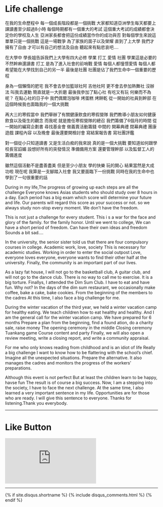 # Life challenge

在我的生命歷程中 每一個成長階段都是一個挑戰
大家都知道亞洲學生每天都要上課讀書至少超過8小時
每個時期都有一個重大的考試
這個重大考試的成績都會決定你的學校及人生
亞洲家長都會把這份成績當作你的成功與否
對每個學生來說這單單只是一個挑戰
這是一場戰爭 為了家族的面子以及榮耀
直到了上大學 我們才擁有了自由
才可以有自己的想法及自由
聽起來有點悲哀吧....

在大學中 學長姐告訴我們上大學有四大必修
學業 打工 愛情 社團
學業這是必要的 不然幹麻還讀書
打工 是為了進入社會的前哨戰 
愛情 每個人都憧憬愛情 每個人都希望能在大學找到自己的另一半
最後是社團 社團是佔了我們生命中一個重要的歷程

身為一個懶惰的肥宅 我不會去參加籃球社阿 吉他社阿 更不會去參加熱舞社
沒辦法 叫我去運動 簡直就是一大折磨 
最後我參加了點心社 有吃又有玩 何樂而不為呢？
在點心社的日子中 我們偶爾泡咖啡 烤蛋糕 烤餅乾
從一開始的社員到幹部 
在這個時候我也面臨我的一個大挑戰

再大三的寒假當中 我們舉辦了有關健康飲食的寒假營隊
我們教導小朋友如何健康飲食以及衛生的觀念
而我呢 就是擔任寒假營隊的總召
我們籌備了6個月的時間 
從一開始的編寫企劃書 尋找基金會 做義賣活動籌錢
中間的 開幕典禮 閉幕典禮 團康遊戲 課程內容 以及晚會
最後還要開檢討會 寫結案報告書 寫社團評鑑

對一個從小只知道讀書 又是生活白痴的我來說
真的是一個大挑戰 
要知道如何跟學校長官諂媚 
設想好所有的突發情況 準備備用方案
還要管理幹部 以及監督工人的籌備進度

雖然這個活動不是盡善盡美
但是至少小朋友 學的快樂 玩的開心
結果當然是大成功啦
現在呢 我算是一支腳踏入社會 我又要面臨下一份挑戰
同時在我的生命中也學到了一句很重要的話


During in my life,The progress of growing up each steps are all the challenge
Everyone knows Asias students who should study over 8 hours in a day.
Each period has a big exam which score will determine your future and life.
Our parents will regard this score as your success or not.
so we always study non-stop every moment. We don’t have the freedom.

This is not just a challenge for every student.
This i s a war for the face and glory of the family. for the family honor.
Until we went to college, We can have a short period of freedom.
Can have their own ideas and freedom
Sounds a bit sad....

In the university, the senior sister told us that there are four compulsory courses in college.
Academic work, love, society
This is necessary for academic studies.
Working in order to enter the social outpost
Love, everyone loves everyone, everyone wants to find their other half at the university.
Finally, the community is an important part of our lives.

As a lazy fat house, I will not go to the basketball club, A guitar club,
 and will not go to the dance club.
There is no way to call me to exercise. It is a big torture.
Finallys, I attended the Dim Sum Club. I have to eat and have fun. Why not?
In the days of the dim sum restaurant, we occasionally make coffee, bake a cake, bake cookies.
From the beginning of the members to the cadres
At this time, I also face a big challenge for me.

During the winter vacation of the third year, we held a winter vacation camp for healthy eating.
We teach children how to eat healthy and healthy.
And I am the general call for the winter vacation camp.
We have prepared for 6 months
Prepare a plan from the beginning, find a found ation, do a charity sale, raise money
The opening ceremony in the middle Closing ceremony Tuankang game Course content and party
Finally, we will also open a review meeting, write a closing report, and write a community appraisal.

For me who only knows reading from childhood and is an idiot of life
Really a big challenge
I want to know how to be flattering with the school’s chief.
Imagine all the unexpected situations. Prepare the alternative.
It also manages the cadres and monitors the progress of the workers’ preparations.

Although this event is not perfect
But at least the children learn to be happy, havse fun
The result is of course a big success.
Now, I am a stepping into the society, I have to face the next challenge.
At the same time, I also learned a very important sentence in my life.
Opportunities are for those who are ready.
I will give this sentence to everyone. 
Thanks for listening.Thank you everybody.



* * *

# Like Button

<iframe class="lc-margin-top-64 lc-margin-bottom-32 lc-mobile" data-v-b66e9a5a="" frameborder="0" src="https://button.like.co/in/embed/s9443112/button"> </iframe>

* * *

{% if site.disqus.shortname %}
  {% include disqus_comments.html %}
{% endif %}